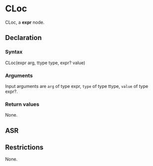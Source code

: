 <!-- This is an automatically generated file. Do not edit it manually. -->

# CLoc

CLoc, a **expr** node.

## Declaration

### Syntax

CLoc(expr arg, ttype type, expr? value)

### Arguments
Input arguments are `arg` of type expr, `type` of type ttype, `value` of type expr?.

### Return values

None.

## ASR

<!-- Generate ASR using pickle. -->

## Restrictions

<!-- Generated from asr_verify.cpp. -->
None.